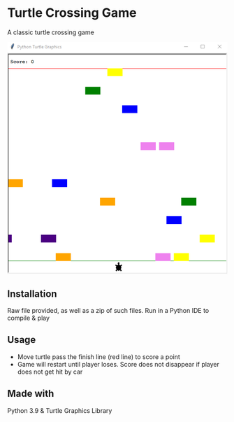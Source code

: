 # Turtle Crossing Game

A classic turtle crossing game

![alt text](https://github.com/bphamt/Turtle-Crossing/blob/main/Screenshot.png?raw=true)

## Installation

Raw file provided, as well as a zip of such files. Run in a Python IDE to compile & play 

## Usage

- Move turtle pass the finish line (red line) to score a point
- Game will restart until player loses. Score does not disappear if player does not get hit by car

## Made with

Python 3.9 & Turtle Graphics Library
